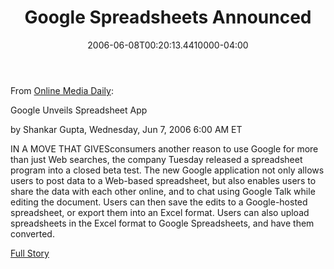 ﻿---
title: Google Spreadsheets Announced
date: "2006-06-08T00:20:13.4410000-04:00"
description: IN A MOVE THAT GIVESconsumers another reason to use Google for more
featuredImage: /img/default-post-image.jpg
---

From [Online Media Daily](http://publications.mediapost.com/index.cfm?fuseaction=Articles.san&s=44230&Nid=20777&p=301329):

Google Unveils Spreadsheet App

by Shankar Gupta, Wednesday, Jun 7, 2006 6:00 AM ET

IN A MOVE THAT GIVESconsumers another reason to use Google for more than just Web searches, the company Tuesday released a spreadsheet program into a closed beta test. The new Google application not only allows users to post data to a Web-based spreadsheet, but also enables users to share the data with each other online, and to chat using Google Talk while editing the document. Users can then save the edits to a Google-hosted spreadsheet, or export them into an Excel format. Users can also upload spreadsheets in the Excel format to Google Spreadsheets, and have them converted.

[Full Story](http://publications.mediapost.com/index.cfm?fuseaction=Articles.san&s=44230&Nid=20777&p=301329)

